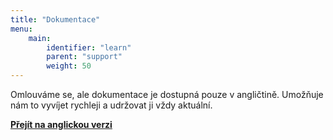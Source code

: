 ```yaml
---
title: "Dokumentace"
menu:
    main:
        identifier: "learn"
        parent: "support"
        weight: 50
---
```


Omlouváme se, ale dokumentace je dostupná pouze v angličtině. Umožňuje nám to vyvíjet rychleji a udržovat ji vždy aktuální.

[**Přejít na anglickou verzi**](/doc/)
